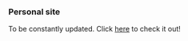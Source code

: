 ### Personal site
To be constantly updated. Click [here](https://a01-personal-portfolio-ezra45.vercel.app/) to check it out!